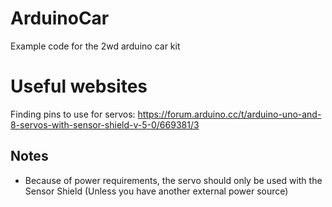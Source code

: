 # ArduinoCar
Example code for the 2wd arduino car kit

# Useful websites
Finding pins to use for servos: https://forum.arduino.cc/t/arduino-uno-and-8-servos-with-sensor-shield-v-5-0/669381/3


## Notes
- Because of power requirements, the servo should only be used with the Sensor Shield (Unless you have another external power source)

